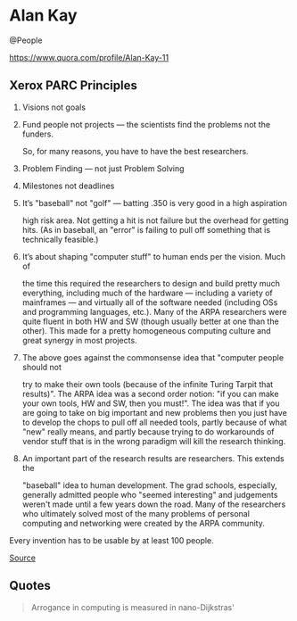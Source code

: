 # Alan Kay
@People

<https://www.quora.com/profile/Alan-Kay-11>

Xerox PARC Principles
---------------------



1. Visions not goals
2. Fund people not projects — the scientists find the problems not the funders.

   So, for many reasons, you have to have the best researchers.

3. Problem Finding — not just Problem Solving
4. Milestones not deadlines
5. It’s "baseball" not "golf" — batting .350 is very good in a high aspiration

   high risk area. Not getting a hit is not failure but the overhead for getting
   hits. (As in baseball, an "error" is failing to pull off something that is
   technically feasible.)

6. It’s about shaping "computer stuff" to human ends per the vision. Much of

   the time this required the researchers to design and build pretty much
   everything, including much of the hardware — including a variety of mainframes
   — and virtually all of the software needed (including OSs and programming
   languages, etc.). Many of the ARPA researchers were quite fluent in both HW and
   SW (though usually better at one than the other). This made for a pretty
   homogeneous computing culture and great synergy in most projects.

7. The above goes against the commonsense idea that "computer people should not

   try to make their own tools (because of the infinite Turing Tarpit that
   results)". The ARPA idea was a second order notion: "if you can make your own
   tools, HW and SW, then you must!". The idea was that if you are going to take
   on big important and new problems then you just have to develop the chops to
   pull off all needed tools, partly because of what "new" really means, and
   partly because trying to do workarounds of vendor stuff that is in the wrong
   paradigm will kill the research thinking.

8. An important part of the research results are researchers. This extends the

   "baseball" idea to human development. The grad schools, especially, generally
   admitted people who "seemed interesting" and judgements weren't made until a
   few years down the road. Many of the researchers who ultimately solved most of
   the many problems of personal computing and networking were created by the ARPA
   community.

Every invention has to be usable by at least 100 people.

[Source](https://www.quora.com/What-made-Xerox-PARC-special-Who-else-today-is-like-them/answer/Alan-Kay-11)


## Quotes

> Arrogance in computing is measured in nano-Dijkstras'